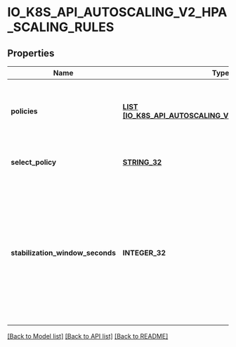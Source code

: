 # IO_K8S_API_AUTOSCALING_V2_HPA_SCALING_RULES

## Properties
Name | Type | Description | Notes
------------ | ------------- | ------------- | -------------
**policies** | [**LIST [IO_K8S_API_AUTOSCALING_V2_HPA_SCALING_POLICY]**](io.k8s.api.autoscaling.v2.HPAScalingPolicy.md) | policies is a list of potential scaling polices which can be used during scaling. At least one policy must be specified, otherwise the HPAScalingRules will be discarded as invalid | [optional] [default to null]
**select_policy** | [**STRING_32**](STRING_32.md) | selectPolicy is used to specify which policy should be used. If not set, the default value Max is used. | [optional] [default to null]
**stabilization_window_seconds** | **INTEGER_32** | StabilizationWindowSeconds is the number of seconds for which past recommendations should be considered while scaling up or scaling down. StabilizationWindowSeconds must be greater than or equal to zero and less than or equal to 3600 (one hour). If not set, use the default values: - For scale up: 0 (i.e. no stabilization is done). - For scale down: 300 (i.e. the stabilization window is 300 seconds long). | [optional] [default to null]

[[Back to Model list]](../README.md#documentation-for-models) [[Back to API list]](../README.md#documentation-for-api-endpoints) [[Back to README]](../README.md)


